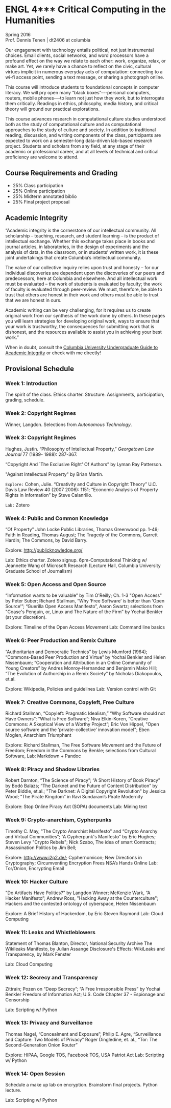 # ENGL 4\*\*\* Critical Computing in the Humanities

Spring 2016  
Prof. Dennis Tenen | dt2406 at columbia  


Our engagement with technology entails political, not just instrumental
choices. Email clients, social networks, and word processors have a profound
effect on the way we relate to each other: work, organize, relax, or make art.
Yet, we rarely have a chance to reflect on the civic, cultural virtues
implicit in numerous everyday acts of computation: connecting to a wi-fi
access point, sending a text message, or sharing a photograph online.

This course will introduce students to foundational concepts in computer
literacy. We will pry open many “black boxes”---personal computers, routers,
mobile phones---to learn not just how they work, but to interrogate them
critically. Readings in ethics, philosophy, media history, and critical theory
will ground our practical explorations.

This course advances research in computational culture studies understood both
as the study of computational culture and as computational approaches to the
study of culture and society. In addition to traditional reading, discussion,
and writing components of the class, participants are expected to work on a
semester-long data-driven lab-based research project. Students and scholars
from any field, at any stage of their academic or professional career, and at
all levels of technical and critical proficiency are welcome to attend.


## Course Requirements and Grading

- 25%     Class participation
- 25%     Online participation
- 25%     Midterm annotated biblio
- 25%     Final project proposal


## Academic Integrity

“Academic integrity is the cornerstone of our intellectual community. All
scholarship – teaching, research, and student learning – is the product of
intellectual exchange. Whether this exchange takes place in books and journal
articles, in laboratories, in the design of experiments and the analysis of
data, in the classroom, or in students’ written work, it is these joint
undertakings that create Columbia’s intellectual community.

The value of our collective inquiry relies upon trust and honesty – for our
individual discoveries are dependent upon the discoveries of our peers and
predecessors, here at Columbia and elsewhere. And all intellectual work must
be evaluated – the work of students is evaluated by faculty; the work of
faculty is evaluated through peer-review. We must, therefore, be able to trust
that others are honest in their work and others must be able to trust that we
are honest in ours.

Academic writing can be very challenging, for it requires us to create
original work from our synthesis of the work done by others. In these pages
you will learn strategies for developing original work, ways to ensure that
your work is trustworthy, the consequences for submitting work that is
dishonest, and the resources available to assist you in achieving your best
work.”

When in doubt, consult the [Columbia University Undergraduate Guide to
Academic
Integrity](http://www.college.columbia.edu/academics/academicintegrity) or
check with me directly!

## Provisional Schedule

### Week 1: Introduction

The spirit of the class. Ethics charter. Structure. Assignments,
participation, grading, schedule.

### Week 2: Copyright Regimes

Winner, Langdon. Selections from *Autonomous Technology*.

### Week 3: Copyright Regimes

Hughes, Justin. “Philosophy of Intellectual Property,” *Georgetown Law
Journal* 77 (1989- 1988): 287-367.

“Copyright And `The Exclusive Right' Of Authors” by
Lyman Ray Patterson.

"Against Intellectual Property" by Brian Martin.

`Explore:` Cohen, Julie. “Creativity and Culture in Copyright Theory” U.C.
Davis Law Review 40 (2007 2006): 1151; “Economic Analysis of Property Rights
in Information” by Steve Calanrillo.

`Lab:` Zotero

### Week 4:  Public and Common Knowledge

“Of Property” John Locke Public Libraries, Thomas Greenwood pp. 1-49; Faith
in Reading, Thomas August; The Tragedy of the Commons, Garrett Hardin; The
Commons, by David Barry.

Explore: http://publicknowledge.org/

Lab: Ethics charter. Zotero signup. 6pm-Computational Thinking w/ Jeannette
Wang of Microsoft Research (Lecture Hall, Columbia University Graduate School
of Journalism)

### Week 5: Open Access and Open Source
“Information wants to be valuable” by Tim O'Reilly;  Ch. 1-3 "Open Access" by
Peter Suber; Richard Stallman, “Why ‘Free Software’ is better than ‘Open
Source’”; “Guerilla Open Access Manifesto”, Aaron Swartz; selections from
"Coase's Penguin, or, Linux and The Nature of the Firm” by Yochai Benkler (at
your discretion).

Explore: Timeline of the Open Access Movement
Lab: Command line basics

### Week 6: Peer Production and Remix Culture
“Authoritarian and Democratic Technics” by Lewis Mumford (1964);
“Commons-Based Peer Production and Virtue” by Yochai Benkler and Helen
Nissenbaum; “Cooperation and Attribution in an Online Community of Young
Creators” by Andres Monroy-Hernandez and Benjamin Mako Hill; “The Evolution of
Authorship in a Remix Society” by Nicholas Diakopoulos, et.al.

Explore: Wikipedia, Policies and guidelines
Lab:  Version control with Git

### Week 7: Creative Commons, Copyleft, Free Culture
Richard Stallman,  “Copyleft: Pragmatic Idealism,” “Why Software should not
Have Owners”;  “What is Free Software”; Niva Elkin-Koren, “Creative Commons: A
Skeptical View of a Worthy Project”; Eric Von Hippel, "Open source software
and the ‘private-collective’ innovation model"; Eben Moglen, Anarchism
Triumphant

Explore: Richard Stallman, The Free Software Movement and the Future of
Freedom; Freedom in the Commons by Benkle; selections from Cultural Software, 
Lab:  Markdown + Pandoc

### Week 8: Piracy and Shadow Libraries
Robert Darnton, “The Science of Piracy”; “A Short History of Book Piracy” by
Bodó Balázs; “The Darknet and the Future of Content Distribution” by Peter
Biddle, et.al.; "The Darknet: A Digital Copyright Revolution" by Jessica Wood;
“The Pirate Kingdom” in Ravi Sundaram’s Pirate Modernity

Explore:  Stop Online Piracy Act (SOPA) documents
    Lab: Mining text

### Week 9: Crypto-anarchism, Cypherpunks

Timothy C. May, "The Crypto Anarchist Manifesto" and “Crypto Anarchy and
Virtual Communities”; “A Cypherpunk's Manifesto" by Eric Hughes; Steven Levy
"Crypto Rebels"; Nick Szabo, The idea of smart Contracts; Assassination
Politics by Jim Bell;

Explore:  http://www.i2p2.de/; Cyphernomicon; New Directions in Cryptography;
Circumventing Encryption Frees NSA’s Hands Online
Lab: Tor/Onion, Encrypting Email

### Week 10: Hacker Culture
"Do Artifacts Have Politics?" by Langdon Winner; McKenzie Wark, “A Hacker
Manifesto”; Andrew Ross, "Hacking Away at the Counterculture"; Hackers and the
contested ontology of cyberspace, Helen Nissenbaum

Explore: A Brief History of Hackerdom, by Eric Steven Raymond
Lab:  Cloud Computing

### Week 11: Leaks and Whistleblowers 
Statement of Thomas Blanton, Director, National Security Archive
The Wikileaks Manifesto, by Julian Assange
Disclosure's Effects: WikiLeaks and Transparency, by Mark Fenster

Lab:  Cloud Computing 

### Week 12: Secrecy and Transparency

Zittrain; Pozen on “Deep Secrecy”; “A Free Irresponsible Press” by Yochai Benkler
Freedom of Information Act; U.S. Code Chapter 37 - Espionage and Censorship

Lab:  Scripting w/ Python

### Week 13: Privacy and Surveillance

Thomas Nagel, “Concealment and Exposure”; Philip E. Agre, “Surveillance and Capture: Two Models of Privacy”
Roger Dingledine, et. al., “Tor: The Second-Generation Onion Router”

Explore: HIPAA, Google TOS, Facebook TOS, USA Patriot Act
Lab:  Scripting w/ Python

### Week 14: Open Session

Schedule a make up lab on encryption. Brainstorm final projects. Python
lecture.

Lab:  Scripting w/ Python



